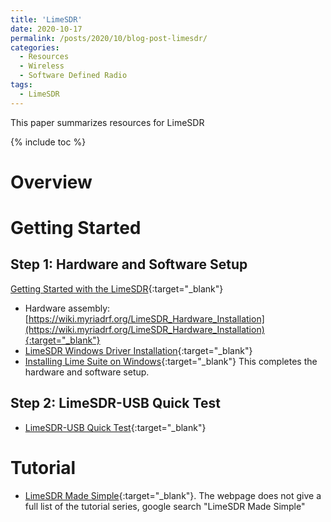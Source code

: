 ```yaml
---
title: 'LimeSDR'
date: 2020-10-17
permalink: /posts/2020/10/blog-post-limesdr/
categories:
  - Resources
  - Wireless  
  - Software Defined Radio
tags: 
  - LimeSDR
---
```


This paper summarizes resources for LimeSDR

{% include toc %}

# Overview

# Getting Started
## Step 1: Hardware and Software Setup
[Getting Started with the LimeSDR](https://wiki.myriadrf.org/Getting_Started_with_the_LimeSDR){:target="_blank"}
* Hardware assembly: [https://wiki.myriadrf.org/LimeSDR_Hardware_Installation](https://wiki.myriadrf.org/LimeSDR_Hardware_Installation){:target="_blank"} 
* [LimeSDR Windows Driver Installation](https://wiki.myriadrf.org/LimeSDR_Windows_Driver_Installation){:target="_blank"} 
* [Installing Lime Suite on Windows](https://wiki.myriadrf.org/Installing_Lime_Suite_on_Windows){:target="_blank"} 
This completes the hardware and software setup.

## Step 2: LimeSDR-USB Quick Test
* [LimeSDR-USB Quick Test](https://wiki.myriadrf.org/LimeSDR-USB_Quick_Test){:target="_blank"}

# Tutorial
* [LimeSDR Made Simple](https://wiki.myriadrf.org/LimeSDR_Made_Simple){:target="_blank"}. The webpage does not give a full list of the tutorial series, google search "LimeSDR Made Simple"


